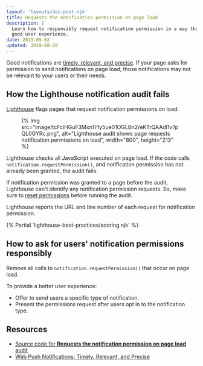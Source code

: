 ```yaml
---
layout: 'layouts/doc-post.njk'
title: Requests the notification permission on page load
description: |
  Learn how to responsibly request notification permission in a way that provides
  good user experience.
date: 2019-05-02
updated: 2019-08-28
---
```


Good notifications are [timely, relevant, and precise](https://developers.google.com/web/fundamentals/push-notifications/).
If your page asks for permission to send notifications on page load,
those notifications may not be relevant to your users or their needs.

## How the Lighthouse notification audit fails

[Lighthouse](https://developers.google.com/web/tools/lighthouse/) flags pages that request notification permissions on load:

<figure>
  {% Img src="image/tcFciHGuF3MxnTr1y5ue01OGLBn2/eKTrQAAdl1v7pQL0GYRc.png", alt="Lighthouse audit shows page requests notification permissions on load", width="800", height="213" %}
</figure>

Lighthouse checks all JavaScript executed on page load.
If the code calls `notification.requestPermission()`,
and notification permission has not already been granted, the audit fails.

If notification permission was granted to a page before the audit,
Lighthouse can't identify any notification permission requests.
So, make sure to [reset permissions](https://support.google.com/chrome/answer/6148059)
before running the audit.

Lighthouse reports the URL and line number
of each request for notification permission.

{% Partial 'lighthouse-best-practices/scoring.njk' %}

## How to ask for users' notification permissions responsibly
Remove all calls to `notification.requestPermission()`
that occur on page load.

To provide a better user experience:
- Offer to send users a specific type of notification.
- Present the permissions request after users opt in to the notification type.

## Resources

- [Source code for **Requests the notification permission on page load** audit](https://github.com/GoogleChrome/lighthouse/blob/master/lighthouse-core/audits/dobetterweb/notification-on-start.js)
- [Web Push Notifications: Timely, Relevant, and Precise](https://developers.google.com/web/fundamentals/push-notifications/)
